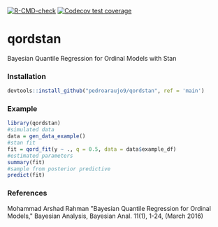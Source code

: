 <!-- badges: start -->
[![R-CMD-check](https://github.com/pedroaraujo9/qordstan/workflows/R-CMD-check/badge.svg)](https://github.com/pedroaraujo9/qordstan/actions)
[![Codecov test coverage](https://codecov.io/gh/pedroaraujo9/qordstan/branch/dev/graph/badge.svg)](https://codecov.io/gh/pedroaraujo9/qordstan?branch=dev)
<!-- badges: end -->
# qordstan
Bayesian Quantile Regression for Ordinal Models with Stan


### Installation 
```r
devtools::install_github("pedroaraujo9/qordstan", ref = 'main')
```
### Example
```r
library(qordstan)
#simulated data
data = gen_data_example()
#stan fit
fit = qord_fit(y ~ ., q = 0.5, data = data$example_df)
#estimated parameters
summary(fit)
#sample from posterior predictive
predict(fit)
```

### References

Mohammad Arshad Rahman "Bayesian Quantile Regression for Ordinal Models," Bayesian Analysis, Bayesian Anal. 11(1), 1-24, (March 2016)  


